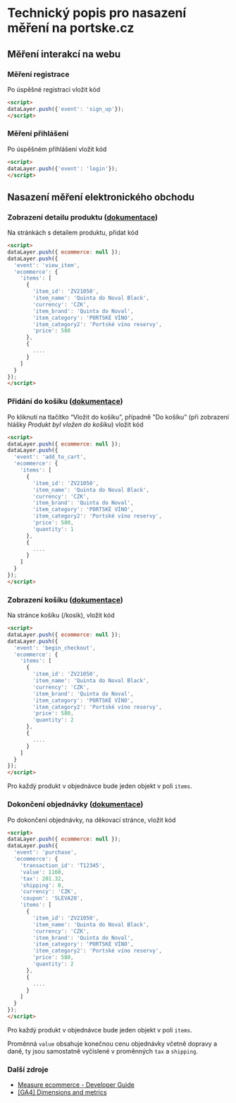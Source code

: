 # Technický popis pro nasazení měření na portske.cz



## Měření interakcí na webu
### Měření registrace
Po úspěšné registraci vložit kód

```html
<script>
dataLayer.push({'event': 'sign_up'});
</script>
```

### Měření přihlášení
Po úspěšném přihlášení vložit kód

```html
<script>
dataLayer.push({'event': 'login'});
</script>
```

## Nasazení měření elektronického obchodu

### Zobrazení detailu produktu ([dokumentace](https://developers.google.com/analytics/devguides/collection/ga4/ecommerce?client_type=gtm#view_item_details))
Na stránkách s detailem produktu, přidat kód

```html
<script>
dataLayer.push({ ecommerce: null });
dataLayer.push({
  'event': 'view_item',
  'ecommerce': {
    'items': [
      {
        'item_id': 'ZV21050',
        'item_name': 'Quinta do Noval Black',
        'currency': 'CZK',
        'item_brand': 'Quinta do Noval',
        'item_category': 'PORTSKÉ VÍNO',
        'item_category2': 'Portské víno reservy',
        'price': 580
      },
      {
        .... 
      }
    ]
  }
});
</script>
```

### Přidání do košíku ([dokumentace](https://developers.google.com/analytics/devguides/collection/ga4/ecommerce?client_type=gtm#add_or_remove_an_item_from_a_shopping_cart))
Po kliknutí na tlačítko “Vložit do košíku”, případně "Do košíku" (při zobrazení hlášky *Produkt byl vložen do košíku*) vložit kód

```html
<script>
dataLayer.push({ ecommerce: null });
dataLayer.push({
  'event': 'add_to_cart',
  'ecommerce': {
    'items': [
      {
        'item_id': 'ZV21050',
        'item_name': 'Quinta do Noval Black',
        'currency': 'CZK',
        'item_brand': 'Quinta do Noval',
        'item_category': 'PORTSKÉ VÍNO',
        'item_category2': 'Portské víno reservy',
        'price': 580,
        'quantity': 1  
      },
      {
        .... 
      }
    ]
  }
});
</script>
```

### Zobrazení košíku ([dokumentace](https://developers.google.com/analytics/devguides/collection/ga4/ecommerce?client_type=gtm#initiate_the_checkout_process))
Na stránce košíku (/kosik), vložit kód

```html
<script>
dataLayer.push({ ecommerce: null });
dataLayer.push({
  'event': 'begin_checkout',
  'ecommerce': {    
    'items': [
      {
        'item_id': 'ZV21050',
        'item_name': 'Quinta do Noval Black',
        'currency': 'CZK',
        'item_brand': 'Quinta do Noval',
        'item_category': 'PORTSKÉ VÍNO',
        'item_category2': 'Portské víno reservy',
        'price': 580,
        'quantity': 2
      },
      {
        ....
      }
    ]
  }
});
</script>
```
Pro každý produkt v objednávce bude jeden objekt v poli `items`.

### Dokončení objednávky ([dokumentace](https://developers.google.com/analytics/devguides/collection/ga4/ecommerce?client_type=gtm#purchase))
Po dokončení objednávky, na děkovací stránce, vložit kód

```html
<script>
dataLayer.push({ ecommerce: null });
dataLayer.push({
  'event': 'purchase',
  'ecommerce': {
    'transaction_id': 'T12345',
    'value': 1160,
    'tax': 201.32,
    'shipping': 0,
    'currency': 'CZK',
    'coupon': 'SLEVA20',
    'items': [
      {
        'item_id': 'ZV21050',
        'item_name': 'Quinta do Noval Black',
        'currency': 'CZK',
        'item_brand': 'Quinta do Noval',
        'item_category': 'PORTSKÉ VÍNO',
        'item_category2': 'Portské víno reservy',
        'price': 580,
        'quantity': 2
      },
      {
        ....
      }
    ]
  }
});
</script>
```
Pro každý produkt v objednávce bude jeden objekt v poli `items`.

Proměnná `value` obsahuje konečnou cenu objednávky včetně dopravy a daně, ty jsou samostatně vyčíslené v proměnných `tax` a `shipping`.

### Další zdroje

* [Measure ecommerce - Developer Guide](https://developers.google.com/analytics/devguides/collection/ga4/ecommerce?client_type=gtm)
* [[GA4] Dimensions and metrics](https://support.google.com/analytics/answer/9143382#dimensions&zippy=%2Cecommerce)
